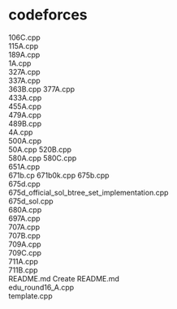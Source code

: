 # codeforces

106C.cpp	
115A.cpp	
189A.cpp	
1A.cpp	
327A.cpp	
337A.cpp	
363B.cpp
377A.cpp	
433A.cpp	
455A.cpp	
479A.cpp	
489B.cpp	
4A.cpp	
500A.cpp	
50A.cpp	
520B.cpp	
580A.cpp
580C.cpp	
651A.cpp	
671b.cp
671b0k.cpp
675b.cpp	
675d.cpp	
675d_official_sol_btree_set_implementation.cpp	
675d_sol.cpp	
680A.cpp	
697A.cpp	
707A.cpp	
707B.cpp	
709A.cpp	
709C.cpp	
711A.cpp	
711B.cpp	
README.md	Create README.md	
edu_round16_A.cpp	
template.cpp
